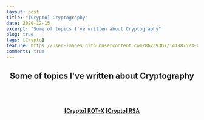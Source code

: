 ```yaml
---
layout: post
title: "[Crypto] Cryptography"
date: 2020-12-15
excerpt: "Some of topics I've written about Cryptography"
blog: true
tags: [Crypto]
feature: https://user-images.githubusercontent.com/86739367/141987523-68a87eae-f4b0-4c0e-b40d-5c5415491fe9.png
comments: true
---
```


<h2 align="center">
    Some of topics I've written about Cryptography
</h2> 
<br><br>
<div align="center">
    <h4>
        <a href="https://hieuhdh.github.io/deuteri/Crypto-Rot-X/" class="btn btn-success">[Crypto] ROT-X</a> 
        <a href="https://hieuhdh.github.io/deuteri/Crypto-RSA/" class="btn btn-success">[Crypto] RSA</a>
    </h4>
</div>
